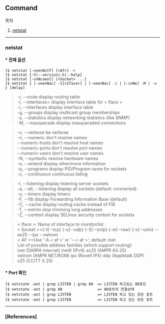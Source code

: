 ## Command

목차

1. [netstat](#netstat)

* * *

### netstat

#### * 전체 옵션

```text
]$ netstat [-veenNcCF] [<Af>] -r
]$ netstat {-V|--version|-h|--help}
]$ netstat [-vnNcaeol] [<Socket> ...]
]$ netstat { [-veenNac] -I[<Iface>] | [-veenNac] -i | [-cnNe] -M | -s } [delay]
```

> -r, --route              display routing table  
-I, --interfaces=<Iface>   display interface table for < Iface >  
-i, --interfaces           display interface table  
-g, --groups               display multicast group memberships  
-s, --statistics           display networking statistics (like SNMP)  
-M, --masquerade           display masqueraded connections  

> -v, --verbose              be verbose  
-n, --numeric              don't resolve names  
--numeric-hosts            don't resolve host names  
--numeric-ports            don't resolve port names  
--numeric-users            don't resolve user names  
-N, --symbolic             resolve hardware names  
-e, --extend               display other/more information  
-p, --programs             display PID/Program name for sockets  
-c, --continuous           continuous listing  

> -l, --listening            display listening server sockets  
-a, --all, --listening     display all sockets (default: connected)  
-o, --timers               display timers  
-F, --fib                  display Forwarding Information Base (default)  
-C, --cache                display routing cache instead of FIB  
-T, --notrim               stop trimming long addresses  
-Z, --context              display SELinux security context for sockets  

> < Iface >: Name of interface to monitor/list.  
< Socket >={-t|--tcp} {-u|--udp} {-S|--sctp} {-w|--raw} {-x|--unix} --ax25 --ipx --netrom  
< AF >=Use '-A < af >' or '--< af >'; default: inet  
List of possible address families (which support routing):  
  inet (DARPA Internet) inet6 (IPv6) ax25 (AMPR AX.25)  
  netrom (AMPR NET/ROM) ipx (Novell IPX) ddp (Appletalk DDP)  
  x25 (CCITT X.25)  

#### * Port 확인

```text
]$ netstate -ant | grep LISTEN | grep 80  => LISTEN 하고있는 80포트
]$ netstate -ant | grep 80                => 80포트의 연결상태
]$ netstate -ant | grep LISTEN            => LISTEN 하고 있는 모든 포트
]$ netstate -ant | grep LISTEN            => LISTEN 하고 있는 모든 포트
```

* * *

### [References]

